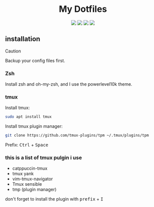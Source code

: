 <h1 align="center">
  <b>My Dotfiles</b>
</h1> 

<p align="center">
  <a href="https://github.com/No0ne003/dotfiles/commits/"><img src="https://img.shields.io/github/last-commit/No0ne003/dotfiles?colorA=363a4f&colorB=b7bdf8&style=for-the-badge"></a>
  <img src='https://img.shields.io/badge/tmux-g?style=for-the-badge&logo=tmux&color=%23363a4f'>
  <img src='https://img.shields.io/badge/zsh-g?style=for-the-badge&logo=zsh&color=%23363a4f'>
  <img src='https://img.shields.io/badge/nvim-g?style=for-the-badge&logo=neovim&color=%23363a4f'>
</p>

## installation

> [!CAUTION]
> Backup your config files first.

### Zsh
Install zsh and oh-my-zsh, and I use the powerlevel10k theme.

### tmux
Install tmux:
```bash
sudo apt install tmux
```
Install tmux plugin manager:
```bash
git clone https://github.com/tmux-plugins/tpm ~/.tmux/plugins/tpm
```

Prefix: <kbd>Ctrl</kbd> + <kbd>Space</kbd>

### this is a list of tmux pulgin i use
- catppuccin-tmux
- tmux yank
- vim-tmux-navigator
- Tmux sensible
- tmp (plugin manager)

don't forget to install the plugin with <kbd>prefix</kbd> + <kbd>I</kbd>
